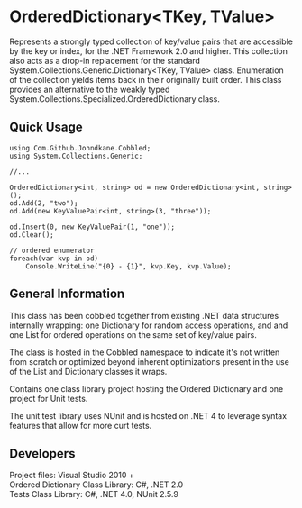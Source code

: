 OrderedDictionary&lt;TKey, TValue&gt;
=================================

Represents a strongly typed collection of key/value pairs that are accessible by the key or index, for the .NET Framework 2.0 and higher. 
This collection also acts as a drop-in replacement for the standard System.Collections.Generic.Dictionary<TKey, TValue> class. 
Enumeration of the collection yields items back in their originally built order. 
This class provides an alternative to the weakly typed System.Collections.Specialized.OrderedDictionary class.

Quick Usage
--------------- 

    using Com.Github.Johndkane.Cobbled;
    using System.Collections.Generic; 

    //...

    OrderedDictionary<int, string> od = new OrderedDictionary<int, string>();
    od.Add(2, "two");
    od.Add(new KeyValuePair<int, string>(3, "three"));

    od.Insert(0, new KeyValuePair(1, "one"));
    od.Clear();
    
    // ordered enumerator 
    foreach(var kvp in od)
        Console.WriteLine("{0} - {1}", kvp.Key, kvp.Value);
    

General Information
--------------- 

This class has been cobbled together from existing .NET data structures internally wrapping: one Dictionary for random access operations, and and one List for ordered operations on the same set of key/value pairs. 

The class is hosted in the Cobbled namespace to indicate it's not written from scratch or optimized beyond inherent optimizations present in the use of the List and Dictionary classes it wraps.

Contains one class library project hosting the Ordered Dictionary and one project for Unit tests. 

The unit test library uses NUnit and is hosted on .NET 4 to leverage syntax features that allow for more curt tests. 

Developers
--------------- 

Project files: Visual Studio 2010 +  
Ordered Dictionary Class Library: C#, .NET 2.0  
Tests Class Library: C#, .NET 4.0, NUnit 2.5.9
